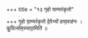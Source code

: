 +++
title = "१३ गृहो याम्यरंकृतो"

+++
गृ॒हो या॒म्यरं॑कृतो दे॒वेभ्यो॑ हव्य॒वाह॑नः ।  
कु॒वित्सोम॒स्यापा॒मिति॑ ॥
